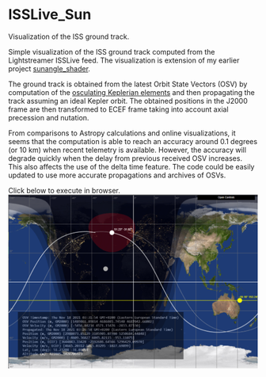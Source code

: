 # ISSLive_Sun

Visualization of the ISS ground track.

Simple visualization of the ISS ground track computed from the Lightstreamer ISSLive feed. 
The visualization is extension of my earlier project [sunangle_shader](https://github.com/vsr83/sunangle_shader). 

The ground track is obtained from the latest Orbit State Vectors (OSV) by computation of the [osculating Keplerian elements](https://github.com/vsr83/Osculating/blob/main/derivation.pdf) and then propagating the track assuming an ideal Kepler orbit. The obtained positions in the J2000 frame are then transformed to ECEF frame taking into account axial precession and nutation.

From comparisons to Astropy calculations and online visualizations, it seems that the computation is able to reach an accuracy around 0.1 degrees (or 10 km) when recent  telemetry is available. However, the accuracy will degrade quickly when the delay from previous received OSV increases. This also affects the use of the delta time feature. The code could be easily updated to use more accurate propagations and archives of OSVs.

Click below to execute in browser.
[![Screenshot.](scrshot.png)](https://vsr83.github.io/ISSLive_Sun/)
